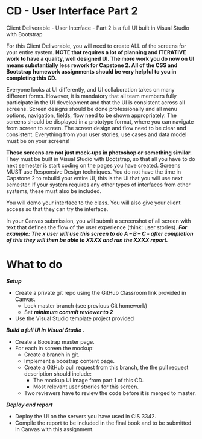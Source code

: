 # CD - User Interface Part 2
Client Deliverable - User Interface - Part 2  is a full UI built in Visual Studio with Bootstrap

For this Client Deliverable, you will need to create ALL of the screens for your entire system.  **NOTE that requires a lot of planning and ITERATIVE work to have a quality, well designed UI.  The more work you do now on UI means substantially less rework for Capstone 2.  All of the CSS and Bootstrap homework assignments should be very helpful to you in completing this CD.**

Everyone looks at UI differently, and UI collaboration takes on many different forms.  However, it is mandatory that all team members fully participate in the UI development and that the UI is consistent across all screens.  Screen designs should be done professionally and all menu options, navigation, fields, flow need to be shown appropriately.  The screens should be displayed in a prototype format, where you can navigate from screen to screen.  The screen design and flow need to be clear and consistent.  Everything from your user stories, use cases and data model must be on your screens!   

**These screens are not just mock-ups in photoshop or something similar.**  They must be built in Visual Studio with Bootstrap, so that all you have to do next semester is start coding on the pages you have created.   Screens MUST use Responsive Design techniques.   You do not have the time in Capstone 2 to rebuild your entire UI, this is the UI that you will use next semester. If your system requires any other types of interfaces from other systems, these must also be included.

You will demo your interface to the class.  You will also give your client access  so that they can try the interface.

In your Canvas submission, you will submit a screenshot of all screen with text that defines the flow of the user experience (think: user stories). 
***For example:
The x user will use this screen to do A – B – C - after completion of this they will then be able to XXXX and run the XXXX report.***


# What to do

***Setup***
- Create a private git repo using the GitHub Classroom link provided in Canvas. 
    - Lock master branch (see previous Git homework)
    - Set ***minimum commit reviewer to 2***
- Use the Visual Studio template project provided
    
***Build a full UI in Visual Studio .*** 
- Create a Boostrap master page. 
- For each in screen the mockup:
    - Create a branch in git.
    - Implement a boostrap content page.  
    - Create a GitHub pull request from this branch, the the pull request description should include:  
        - The mockup UI image from part 1 of this CD. 
        - Most relevant user strories for this screen. 
    - Two reviewers have to review  the code before it is merged to master. 
     
***Deploy and report***   
- Deploy the UI on the servers you have used in CIS 3342. 
- Compile the report to be included in the final book and to be submitted in Canvas with this assignment. 


